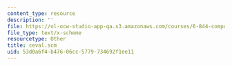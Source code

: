 ```yaml
---
content_type: resource
description: ''
file: https://ol-ocw-studio-app-qa.s3.amazonaws.com/courses/6-844-computability-theory-of-and-with-scheme-spring-2003/53d0a6f4b47606cc5779734692f1ee11_ceval.scm
file_type: text/x-scheme
resourcetype: Other
title: ceval.scm
uid: 53d0a6f4-b476-06cc-5779-734692f1ee11
---
```

